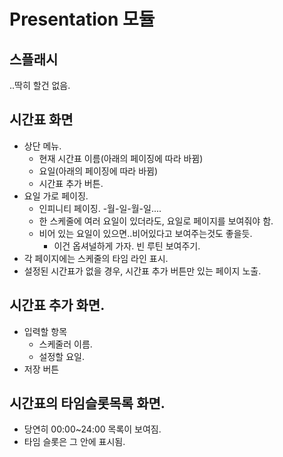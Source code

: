 # Presentation 모듈

## 스플래시
..딱히 할건 없음.

## 시간표 화면
- 상단 메뉴. 
  - 현재 시간표 이름(아래의 페이징에 따라 바뀜)
  - 요일(아래의 페이징에 따라 바뀜)
  - 시간표 추가 버튼.
- 요일 가로 페이징.
  - 인피니티 페이징. -월-일-월-일....
  - 한 스케줄에 여러 요일이 있더라도, 요일로 페이지를 보여줘야 함.
  - 비어 있는 요일이 있으면..비어있다고 보여주는것도 좋을듯.
    - 이건 옵셔널하게 가자. 빈 루틴 보여주기.
- 각 페이지에는 스케줄의 타임 라인 표시.
- 설정된 시간표가 없을 경우, 시간표 추가 버튼만 있는 페이지 노출.

    
## 시간표 추가 화면.
- 입력할 항목
  - 스케줄러 이름.
  - 설정할 요일.
- 저장 버튼

## 시간표의 타임슬롯목록 화면.
- 당연히 00:00~24:00 목록이 보여짐.
- 타임 슬롯은 그 안에 표시됨.